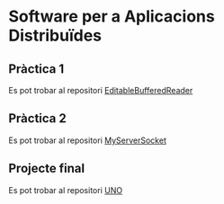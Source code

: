 # Software per a Aplicacions Distribuïdes

## Pràctica 1

Es pot trobar al repositori [EditableBufferedReader](https://github.com/DanielDiaz4401/EditableBufferedReader)

## Pràctica 2

Es pot trobar al repositori [MyServerSocket](https://github.com/DanielDiaz4401/MyServerSocket)

## Projecte final

Es pot trobar al repositori [UNO](https://gitlab.com/danieldiaz4401/uno)
